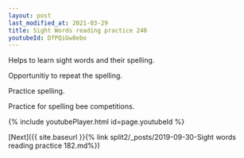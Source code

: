 ```yaml
---
layout: post
last_modified_at: 2021-03-29
title: Sight Words reading practice 240
youtubeId: DfPQiGw8ebo
---
```

 
 
Helps to learn sight words and their spelling.

Opportunitiy to repeat the spelling. 

Practice spelling. 
 
Practice for spelling bee competitions. 
 
{% include youtubePlayer.html id=page.youtubeId %}
 
 

[Next]({{ site.baseurl }}{% link  split2/_posts/2019-09-30-Sight words reading practice 182.md%})
 
